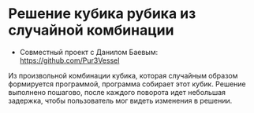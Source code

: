 # Решение кубика рубика из случайной комбинации

- Совместный проект с Данилом Баевым: https://github.com/Pur3Vessel

Из произвольной комбинации кубика, которая случайным образом формируется программой, программа собирает этот кубик. Решение выполнено пошагово, после каждого поворота идет небольшая задержка, чтобы пользователь мог видеть изменения в решении.

